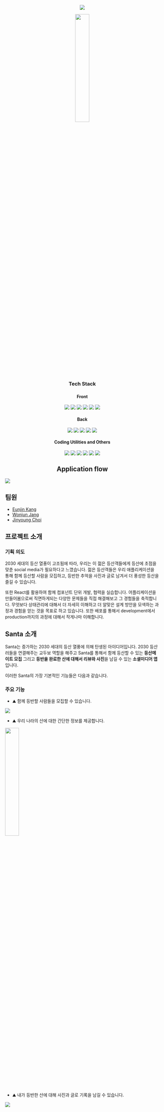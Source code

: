 <p align="center">
  <img src="https://user-images.githubusercontent.com/42370712/114342717-4b434980-9b97-11eb-8888-3c549a3e8800.png">
</p>
<p align="center">
<img align="center" style="width:30%" src="https://cdn.discordapp.com/attachments/824929055458983976/831000472067506197/1ce1d94989526fca.png">
</p>
<!-- ## 데모 -->

<h3 align="center">Tech Stack<h3>

<h4 align="center">Front</h4>
<p align="center">
  <img src="https://img.shields.io/badge/React-17.0.1-skyblue?logo=React">
  <img src="https://img.shields.io/badge/-JavaScript-F7DF1E?logo=javascript&logoColor=white&style=flat">
  <img src="https://img.shields.io/badge/-Sass-pink?logo=sass&logoColor=white&style=flat">
  <img src="https://img.shields.io/badge/-ReactRedux-764ABC?logo=redux&logoColor=white&style=flat">
  <img src="https://img.shields.io/badge/-ReactRouter-CA4245?logo=react-router&logoColor=white&style=flat">
  <img src="https://img.shields.io/badge/-FramerMotion-d2c?logo=framer&logoColor=white&style=flat">
</p>
<h4 align="center">Back</h4>
<p align="center">
  <img src="https://img.shields.io/badge/-NodeJS-339933?logo=node.js&logoColor=white&style=flat">
  <img src="https://img.shields.io/badge/-Express-000000?logo=express&logoColor=white&style=flat">
  <img src="https://img.shields.io/badge/-MongoDB-47A248?logo=mongodb&logoColor=white&style=flat">
  <img src="https://img.shields.io/badge/-AmazonAWS-232F3E?logo=amazon-aws&logoColor=yellow&style=flat">
  <img src="https://img.shields.io/badge/-AmazonS3-569A31?logo=amazon-s3&logoColor=white&style=flat">
</p>
  
<h4 align="center">Coding Utilities and Others</h4>
<p align="center">
  <img src="https://img.shields.io/badge/-Figma-F24E1E?logo=figma&logoColor=white&style=flat">
  <img src="https://img.shields.io/badge/-ESlint-4B32C3?logo=eslint&logoColor=white&style=flat">
  <img src="https://img.shields.io/badge/-Prettier-F7B93E?logo=prettier&logoColor=white&style=flat">
  <img src="https://img.shields.io/badge/-Storybook-FF4785?logo=storybook&logoColor=white&style=flat">
  <img src="https://img.shields.io/badge/-Git-F05032?logo=git&logoColor=white&style=flat">
  <img src="https://img.shields.io/badge/-Notion-000000?logo=notion&logoColor=white&style=flat">
</p>

<h2 align="center">Application flow</h2>

<img src="https://user-images.githubusercontent.com/42370712/114342540-f43d7480-9b96-11eb-9386-ae8dbb8ce14c.png">

## 팀원

- [Eunjin Kang](https://github.com/ejinaaa)
- [Wonjun Jang](https://github.com/Wonjuny0804)
- [Jinyoung Choi](https://github.com/Bernese-Corgi)

## 프로젝트 소개

### 기획 의도

2030 세대의 등산 열풍이 고조됨에 따라, 우리는 이 젊은 등산객들에게 등산에 초점을 맞춘 social media가 필요하다고 느꼈습니다. 젊은 등산객들은 우리 애플리케이션을 통해 함께 등산할 사람을 모집하고, 등반한 추억을 사진과 글로 남겨서 더 풍성한 등산을 즐길 수 있습니다.

또한 React를 활용하여 함께 컴포넌트 단위 개발, 협력을 실습합니다. 어플리케이션을 만들어봄으로써 직면하게되는 다양한 문제들을 직접 해결해보고 그 경험들을 축적합니다. 무엇보다 상태관리에 대해서 더 자세히 이해하고 더 알맞은 설계 방안을 모색하는 과정과 경험을 얻는 것을 목표로 하고 있습니다. 또한 배포를 통해서 development에서 production까지의 과정에 대해서 작게나마 이해합니다. 


## Santa 소개
Santa는 증가하는 2030 세대의 등산 열풍에 의해 탄생된 아이디어입니다. 2030 등산러들을 연결해주는 교두보 역할을 해주고 Santa를 통해서 함께 등산할 수 있는 **등산메이트 모집** 그리고 **등반을 완료한 산에 대해서 리뷰와 사진**을 남길 수 있는 **소셜미디어 앱**입니다. 

이러한 Santa의 가장 기본적인 기능들은 다음과 같습니다.

### 주요 기능

- ⛰ 함께 등반할 사람들을 모집할 수 있습니다.
<img src="https://user-images.githubusercontent.com/42370712/116648111-39471080-a9b7-11eb-8154-6177b21f9914.gif" />

- ⛰ 우리 나라의 산에 대한 간단한 정보를 제공합니다.
<img src="https://user-images.githubusercontent.com/42370712/116648354-c4280b00-a9b7-11eb-836a-c120c7b90a0f.gif" height="30%" />

- ⛰ 내가 등반한 산에 대해 사진과 글로 기록을 남길 수 있습니다.
<img src="https://user-images.githubusercontent.com/42370712/116648520-37318180-a9b8-11eb-8aa8-f92eacf68a3b.gif" />

<!-- ## 프로젝트 구조도 -->


